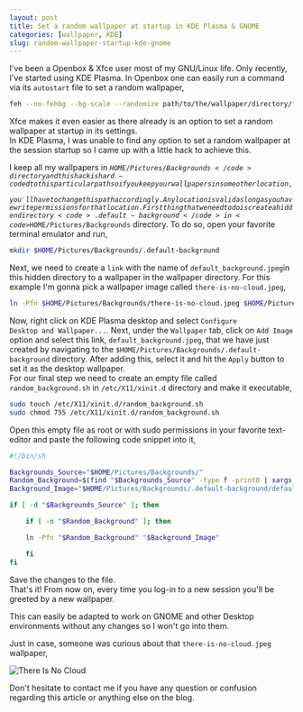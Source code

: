 ```yaml
---
layout: post
title: Set a random wallpaper at startup in KDE Plasma & GNOME
categories: [wallpaper, KDE]
slug: random-wallpaper-startup-kde-gnome
---
```


I've been a Openbox & Xfce user most of my GNU/Linux life. Only recently, I've started using KDE Plasma. In Openbox one can easily run a command via its <code>autostart</code> file to set a random wallpaper,  

```bash
feh --no-fehbg --bg-scale --randomize path/to/the/wallpaper/directory/* &
```

Xfce makes it even easier as there already is an option to set a random wallpaper at startup in its settings.  
In KDE Plasma, I was unable to find any option to set a random wallpaper at the session startup so I came up with a little hack to achieve this.  
<!--more-->
I keep all my wallpapers in <code>$HOME/Pictures/Backgrounds</code> directory and this hack is hard-coded to this particular path so if you keep your wallpapers in some other location, you'll have to change this path accordingly. Any location is valid as long as you have write permissions for that location.  
First thing that we need to do is create a hidden directory <code>.default-background</code> in <code>$HOME/Pictures/Backgrounds</code> directory. To do so, open your favorite terminal emulator and run,  

```bash
mkdir $HOME/Pictures/Backgrounds/.default-background
```

Next, we need to create a <code>link</code> with the name of <code>default_background.jpeg</code>in this hidden directory to a wallpaper in the wallpaper directory. For this example I'm gonna pick a wallpaper image called <code>there-is-no-cloud.jpeg</code>,  

```bash
ln -Pfn $HOME/Pictures/Backgrounds/there-is-no-cloud.jpeg $HOME/Pictures/Backgrounds/.default-background/default_background.jpeg
```

Now, right click on KDE Plasma desktop and select <code>Configure Desktop and Wallpaper...</code>. Next, under the <code>Wallpaper</code> tab, click on <code>Add Image</code> option and select this link, <code>default_background.jpeg</code>, that we have just created by navigating to the <code>$HOME/Pictures/Backgrounds/.default-background</code> directory. After adding this, select it and hit the <code>Apply</code> button to set it as the desktop wallpaper.  
For our final step we need to create an empty file called <code>random_background.sh</code> in <code>/etc/X11/xinit.d</code> directory and make it executable,  

```bash
sudo touch /etc/X11/xinit.d/random_background.sh
sudo chmod 755 /etc/X11/xinit.d/random_background.sh
```

Open this empty file as root or with sudo permissions in your favorite text-editor and paste the following code snippet into it,  

```bash
#!/bin/sh

Backgrounds_Source="$HOME/Pictures/Backgrounds/"
Random_Background=$(find "$Backgrounds_Source" -type f -print0 | xargs -0 file --mime-type | grep -F 'image/' | cut -d ':' -f 1 | sort -R | head -n 1)
Background_Image="$HOME/Pictures/Backgrounds/.default-background/default_background.jpeg"

if [ -d "$Backgrounds_Source" ]; then

    if [ -n "$Random_Background" ]; then

	ln -Pfn "$Random_Background" "$Background_Image"

    fi
fi
```

Save the changes to the file.  
That's it! From now on, every time you log-in to a new session you'll be greeted by a new wallpaper.  

This can easily be adapted to work on GNOME and other Desktop environments without any changes so I won't go into them.  

Just in case, someone was curious about that <code>there-is-no-cloud.jpeg</code> wallpaper,  

![There Is No Cloud](https://static.fsf.org/nosvn/stickers/thereisnocloud.svg "There Is No Cloud")

Don't hesitate to contact me if you have any question or confusion regarding this article or anything else on the blog.
